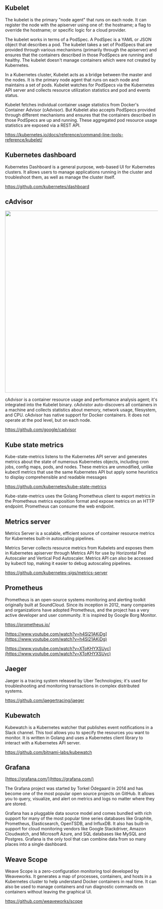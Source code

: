 ## Kubelet

The kubelet is the primary "node agent" that runs on each node. It can register the node with the apiserver using one of: the hostname; a flag to override the hostname; or specific logic for a cloud provider.

The kubelet works in terms of a PodSpec. A PodSpec is a YAML or JSON object that describes a pod. The kubelet takes a set of PodSpecs that are provided through various mechanisms (primarily through the apiserver) and ensures that the containers described in those PodSpecs are running and healthy. The kubelet doesn't manage containers which were not created by Kubernetes.

In a Kubernetes cluster, Kubelet acts as a bridge between the master and the nodes. It is the primary node agent that runs on each node and maintains a set of pods. Kubelet watches for PodSpecs via the Kubernetes API server and collects resource utilization statistics and pod and events status.

Kubelet fetches individual container usage statistics from Docker's Container Advisor (cAdvisor). But Kubelet also accepts PodSpecs provided through different mechanisms and ensures that the containers described in those PodSpecs are up and running. These aggregated pod resource usage statistics are exposed via a REST API.

https://kubernetes.io/docs/reference/command-line-tools-reference/kubelet/

## Kubernetes dashboard

Kubernetes Dashboard is a general purpose, web-based UI for Kubernetes clusters. It allows users to manage applications running in the cluster and troubleshoot them, as well as manage the cluster itself.

https://github.com/kubernetes/dashboard

## cAdvisor

<img src="https://d1jnx9ba8s6j9r.cloudfront.net/blog/wp-content/uploads/2018/08/26.png" width="600">

cAdvisor is a container resource usage and performance analysis agent; it's integrated into the Kubelet binary. cAdvistor auto-discovers all containers in a machine and collects statistics about memory, network usage, filesystem, and CPU. cAdvisor has native support for Docker containers. It does not operate at the pod level, but on each node.

https://github.com/google/cadvisor

## Kube state metrics


Kube-state-metrics listens to the Kubernetes API server and generates metrics about the state of numerous Kubernetes objects, including cron jobs, config maps, pods, and nodes. These metrics are unmodified, unlike kubectl metrics that use the same Kubernetes API but apply some heuristics to display comprehensible and readable messages

https://github.com/kubernetes/kube-state-metrics

Kube-state-metrics uses the Golang Prometheus client to export metrics in the Prometheus metrics exposition format and expose metrics on an HTTP endpoint. Prometheus can consume the web endpoint.

## Metrics server

Metrics Server is a scalable, efficient source of container resource metrics for Kubernetes built-in autoscaling pipelines.

Metrics Server collects resource metrics from Kubelets and exposes them in Kubernetes apiserver through Metrics API for use by Horizontal Pod Autoscaler and Vertical Pod Autoscaler. Metrics API can also be accessed by kubectl top, making it easier to debug autoscaling pipelines.

https://github.com/kubernetes-sigs/metrics-server
 
## Prometheus

Prometheus is an open-source systems monitoring and alerting toolkit originally built at SoundCloud. Since its inception in 2012, many companies and organizations have adopted Prometheus, and the project has a very active developer and user community. It is inspired by Google Borg Monitor.

https://prometheus.io/

[https://www.youtube.com/watch?v=h4Sl21AKiDg](https://www.youtube.com/watch?v=h4Sl21AKiDg)

[https://www.youtube.com/watch?v=XToKHYXSUyc](https://www.youtube.com/watch?v=XToKHYXSUyc)

## Jaeger

Jaeger is a tracing system released by Uber Technologies; it's used for troubleshooting and monitoring transactions in complex distributed systems.

https://github.com/jaegertracing/jaeger

## Kubewatch

Kubewatch is a Kubernetes watcher that publishes event notifications in a Slack channel. This tool allows you to specify the resources you want to monitor. It is written in Golang and uses a Kubernetes client library to interact with a Kubernetes API server.

https://github.com/bitnami-labs/kubewatch




## Grafana

[https://grafana.com/](https://grafana.com/)

The Grafana project was started by Torkel Ödegaard in 2014 and has become one of the most popular open source projects on GitHub. It allows you to query, visualize, and alert on metrics and logs no matter where they are stored.

Grafana has a pluggable data source model and comes bundled with rich support for many of the most popular time series databases like Graphite, Prometheus, Elasticsearch, OpenTSDB, and InfluxDB. It also has built-in support for cloud monitoring vendors like Google Stackdriver, Amazon Cloudwatch, and Microsoft Azure, and SQL databases like MySQL and Postgres. Grafana is the only tool that can combine data from so many places into a single dashboard.


## Weave Scope

Weave Scope is a zero-configuration monitoring tool developed by Weaveworks. It generates a map of processes, containers, and hosts in a Kubernetes cluster to help understand Docker containers in real time. It can also be used to manage containers and run diagnostic commands on containers without leaving the graphical UI.

https://github.com/weaveworks/scope
